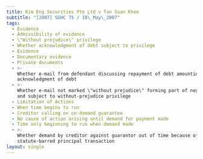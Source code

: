 ```yaml
---
title: Kim Eng Securities Pte Ltd v Tan Suan Khee
subtitle: "[2007] SGHC 75 / 18\_May\_2007"
tags:
  - Evidence
  - Admissibility of evidence
  - \"Without prejudice\" privilege
  - Whether acknowledgment of debt subject to privilege
  - Evidence
  - Documentary evidence
  - Private documents
  - >-
    Whether e-mail from defendant discussing repayment of debt amounting to
    acknowledgment of debt
  - >-
    Whether e-mail not marked \"without prejudice\" forming part of negotiations
    and subject to without-prejudice privilege
  - Limitation of Actions
  - When time begins to run
  - Creditor calling on on-demand guarantee
  - No cause of action arising until demand for payment made
  - Time only beginning to run when demand made
  - >-
    Whether demand by creditor against guarantor out of time because of
    statute-barred principal transaction
layout: single
---
```


